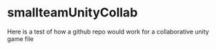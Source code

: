 # smallteamUnityCollab
Here is a test of how a github repo would work for a collaborative unity game file
